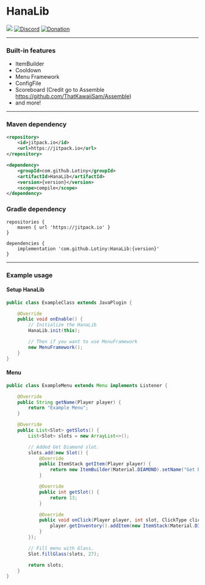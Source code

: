 <h1>HanaLib</h1>

<div>

[![](https://jitpack.io/v/Lotiny/HanaLib.svg)](https://jitpack.io/#Lotiny/HanaLib)
[![Discord](https://img.shields.io/discord/1061534844494028830.svg?color=lime&label=Discord)](https://discord.gg/qBqQYgRHaF)
[![Donation](https://img.shields.io/badge/Donation-PayPal-blue)](https://www.paypal.com/paypalme/Lotiny2825)

</div>

---

### Built-in features

- ItemBuilder
- Cooldown
- Menu Framework
- ConfigFile
- Scoreboard (Credit go to Assemble https://github.com/ThatKawaiiSam/Assemble)
- and more!

---

### Maven dependency

```xml
<repository>
    <id>jitpack.io</id>
    <url>https://jitpack.io</url>
</repository>
```
```xml
<dependency>
    <groupId>com.github.Lotiny</groupId>
    <artifactId>HanaLib</artifactId>
    <version>{version}</version>
    <scope>compile</scope>
</dependency>
```

### Gradle dependency
```
repositories {
    maven { url 'https://jitpack.io' }
}
```
```
dependencies {
    implementation 'com.github.Lotiny:HanaLib:{version}'
}
```

---

### Example usage

#### Setup HanaLib
```java
public class ExampleClass extends JavaPlugin {

    @Override
    public void onEnable() {
        // Initialize the HanaLib
        HanaLib.init(this);

        // Then if you want to use MenuFramework
        new MenuFramework();
    }
}
```

#### Menu

```java
public class ExampleMenu extends Menu implements Listener {

    @Override
    public String getName(Player player) {
        return "Example Menu";
    }

    @Override
    public List<Slot> getSlots() {
        List<Slot> slots = new ArrayList<>();

        // Added Get Diamond slot.
        slots.add(new Slot() {
            @Override
            public ItemStack getItem(Player player) {
                return new ItemBuilder(Material.DIAMOND).setName("Get Diamond").toItemStack();
            }

            @Override
            public int getSlot() {
                return 13;
            }

            @Override
            public void onClick(Player player, int slot, ClickType clickType) {
                player.getInventory().addItem(new ItemStack(Material.DIAMOND));
            }
        });

        // Fill menu with Glass.
        Slot.fillGlass(slots, 27);

        return slots;
    }
}
```